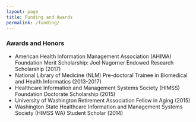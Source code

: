 ```yaml
---
layout: page
title: Funding and Awards
permalink: /funding/
---
```

### Awards and Honors
* American Health Information Management Association (AHIMA) Foundation Merit Scholarship: Joel Nagorner Endowed Research Scholarship (2017)
* National Library of Medicine (NLM) Pre-doctoral Trainee in Biomedical and Health Informatics (2013-2017)
* Healthcare Information and Management Systems Society (HIMSS) Foundation Doctorate Scholarship (2015)
* University of Washington Retirement Association Fellow in Aging (2015)
* Washington State Healthcare Information and Management Systems Society (HIMSS WA) Student Scholar (2014)

